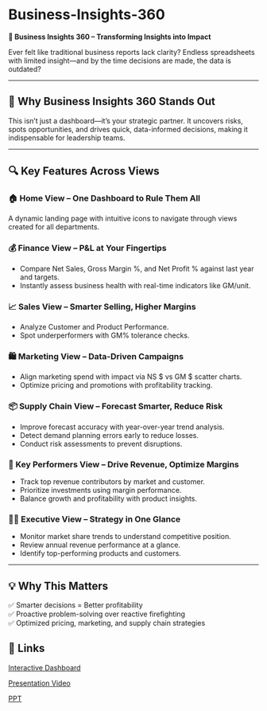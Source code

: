 # Business-Insights-360


 **🚀 Business Insights 360 – Transforming Insights into Impact**

Ever felt like traditional business reports lack clarity? Endless spreadsheets with limited insight—and by the time decisions are made, the data is outdated?

---

## 🌟 Why Business Insights 360 Stands Out

This isn’t just a dashboard—it’s your strategic partner. It uncovers risks, spots opportunities, and drives quick, data-informed decisions, making it indispensable for leadership teams.

---

## 🔍 Key Features Across Views

### 🏠 Home View – One Dashboard to Rule Them All
A dynamic landing page with intuitive icons to navigate through views created for all departments.

### 💰 Finance View – P&L at Your Fingertips
- Compare Net Sales, Gross Margin %, and Net Profit % against last year and targets.
- Instantly assess business health with real-time indicators like GM/unit.

### 📈 Sales View – Smarter Selling, Higher Margins
- Analyze Customer and Product Performance.
- Spot underperformers with GM% tolerance checks.

### 🛍️ Marketing View – Data-Driven Campaigns
- Align marketing spend with impact via NS $ vs GM $ scatter charts.
- Optimize pricing and promotions with profitability tracking.

### 📦 Supply Chain View – Forecast Smarter, Reduce Risk
- Improve forecast accuracy with year-over-year trend analysis.
- Detect demand planning errors early to reduce losses.
- Conduct risk assessments to prevent disruptions.

### 🔑 Key Performers View – Drive Revenue, Optimize Margins
- Track top revenue contributors by market and customer.
- Prioritize investments using margin performance.
- Balance growth and profitability with product insights.

### 👨‍💼 Executive View – Strategy in One Glance
- Monitor market share trends to understand competitive position.
- Review annual revenue performance at a glance.
- Identify top-performing products and customers.

---

## 💡 Why This Matters

✅ Smarter decisions = Better profitability  
✅ Proactive problem-solving over reactive firefighting  
✅ Optimized pricing, marketing, and supply chain strategies  



## 🔗 Links

<a href="https://app.powerbi.com/view?r=eyJrIjoiYzU4NzExMDEtN2M1My00Y2NkLWE0ZGItZjc4ZmM2ZWEwNTg0IiwidCI6ImM2ZTU0OWIzLTVmNDUtNDAzMi1hYWU5LWQ0MjQ0ZGM1YjJjNCJ9"> Interactive Dashboard </a> 

<a href="https://lnkd.in/gi-CN-cb"> Presentation Video </a> 

<a href="[https://lnkd.in/gi-CN-cb](https://drive.google.com/file/d/1U5TJzzzgNDBZeHkjSGaUAJMY1DNzcao6/view?usp=sharing)](https://drive.google.com/file/d/1U5TJzzzgNDBZeHkjSGaUAJMY1DNzcao6/view?usp=sharing)"> PPT </a> 

